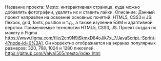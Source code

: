 Название проекта: Mesto: интерактивная страница, куда можно добавлять фотографии, удалять их и ставить лайки. Описание: Данный проект направлен на освоение основных понятий: HTML5, CSS3 и JS: flexbox, grid, fonts, position и т.д., а также изуяение БЭМ и адаптивной верстки. Применяемые технологии HTML5, CSS3, JS. Проект создан по макету в Figma https://www.figma.com/file/2cn9N9jSkmxD84oJik7xL7/JavaScript.-Sprint-4?node-id=0%3A1. Он корректно отображается на экранах популярных размеров: 320, 768, 1024 и 1280 пикселей. https://github.com/Valva1505/mesto/index.html

